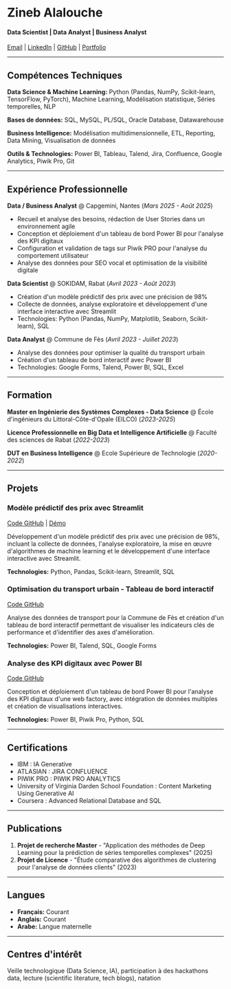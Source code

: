 # Zineb Alalouche
#### Data Scientist | Data Analyst | Business Analyst

[Email](mailto:zineb.alalouche@example.com) | [LinkedIn](https://linkedin.com/in/zineb-alalouche) | [GitHub](https://github.com/zineb-alalouche) | [Portfolio](https://zineb-alalouche.github.io)

---

## Compétences Techniques

**Data Science & Machine Learning:** Python (Pandas, NumPy, Scikit-learn, TensorFlow, PyTorch), Machine Learning, Modélisation statistique, Séries temporelles, NLP

**Bases de données:** SQL, MySQL, PL/SQL, Oracle Database, Datawarehouse

**Business Intelligence:** Modélisation multidimensionnelle, ETL, Reporting, Data Mining, Visualisation de données

**Outils & Technologies:** Power BI, Tableau, Talend, Jira, Confluence, Google Analytics, Piwik Pro, Git

---

## Expérience Professionnelle

**Data / Business Analyst** @ Capgemini, Nantes (_Mars 2025 - Août 2025_)
- Recueil et analyse des besoins, rédaction de User Stories dans un environnement agile
- Conception et déploiement d'un tableau de bord Power BI pour l'analyse des KPI digitaux
- Configuration et validation de tags sur Piwik PRO pour l'analyse du comportement utilisateur
- Analyse des données pour SEO vocal et optimisation de la visibilité digitale

**Data Scientist** @ SOKIDAM, Rabat (_Avril 2023 - Août 2023_)
- Création d'un modèle prédictif des prix avec une précision de 98%
- Collecte de données, analyse exploratoire et développement d'une interface interactive avec Streamlit
- Technologies: Python (Pandas, NumPy, Matplotlib, Seaborn, Scikit-learn), SQL

**Data Analyst** @ Commune de Fès (_Avril 2023 - Juillet 2023_)
- Analyse des données pour optimiser la qualité du transport urbain
- Création d'un tableau de bord interactif avec Power BI
- Technologies: Google Forms, Talend, Power BI, SQL, Excel

---

## Formation

**Master en Ingénierie des Systèmes Complexes - Data Science** @ École d'ingénieurs du Littoral-Côte-d'Opale (EILCO) (_2023-2025_)

**Licence Professionnelle en Big Data et Intelligence Artificielle** @ Faculté des sciences de Rabat (_2022-2023_)

**DUT en Business Intelligence** @ Ecole Supérieure de Technologie (_2020-2022_)

---

## Projets

### Modèle prédictif des prix avec Streamlit
[Code GitHub](https://github.com/zineb-alalouche/price-prediction) | [Démo](https://zineb-alalouche-price-prediction.streamlit.app)

Développement d'un modèle prédictif des prix avec une précision de 98%, incluant la collecte de données, l'analyse exploratoire, la mise en œuvre d'algorithmes de machine learning et le développement d'une interface interactive avec Streamlit.

**Technologies:** Python, Pandas, Scikit-learn, Streamlit, SQL

### Optimisation du transport urbain - Tableau de bord interactif
[Code GitHub](https://github.com/zineb-alalouche/urban-transport-optimization)

Analyse des données de transport pour la Commune de Fès et création d'un tableau de bord interactif permettant de visualiser les indicateurs clés de performance et d'identifier des axes d'amélioration.

**Technologies:** Power BI, Talend, SQL, Google Forms

### Analyse des KPI digitaux avec Power BI
[Code GitHub](https://github.com/zineb-alalouche/digital-kpi-dashboard)

Conception et déploiement d'un tableau de bord Power BI pour l'analyse des KPI digitaux d'une web factory, avec intégration de données multiples et création de visualisations interactives.

**Technologies:** Power BI, Piwik Pro, Python, SQL

---

## Certifications

- IBM : IA Generative
- ATLASIAN : JIRA CONFLUENCE
- PIWIK PRO : PIWIK PRO ANALYTICS
- University of Virginia Darden School Foundation : Content Marketing Using Generative AI
- Coursera : Advanced Relational Database and SQL

---

## Publications

1. **Projet de recherche Master** - "Application des méthodes de Deep Learning pour la prédiction de séries temporelles complexes" (2025)
2. **Projet de Licence** - "Étude comparative des algorithmes de clustering pour l'analyse de données clients" (2023)

---

## Langues

- **Français:** Courant
- **Anglais:** Courant
- **Arabe:** Langue maternelle

---

## Centres d'intérêt

Veille technologique (Data Science, IA), participation à des hackathons data, lecture (scientific literature, tech blogs), natation
